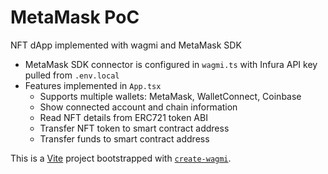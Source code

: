 # MetaMask PoC
NFT dApp implemented with wagmi and MetaMask SDK

- MetaMask SDK connector is configured in `wagmi.ts` with Infura API key pulled from `.env.local`
- Features implemented in `App.tsx`
  - Supports multiple wallets: MetaMask, WalletConnect, Coinbase
  - Show connected account and chain information
  - Read NFT details from ERC721 token ABI
  - Transfer NFT token to smart contract address
  - Transfer funds to smart contract address

This is a [Vite](https://vitejs.dev) project bootstrapped with [`create-wagmi`](https://github.com/wevm/wagmi/tree/main/packages/create-wagmi).
